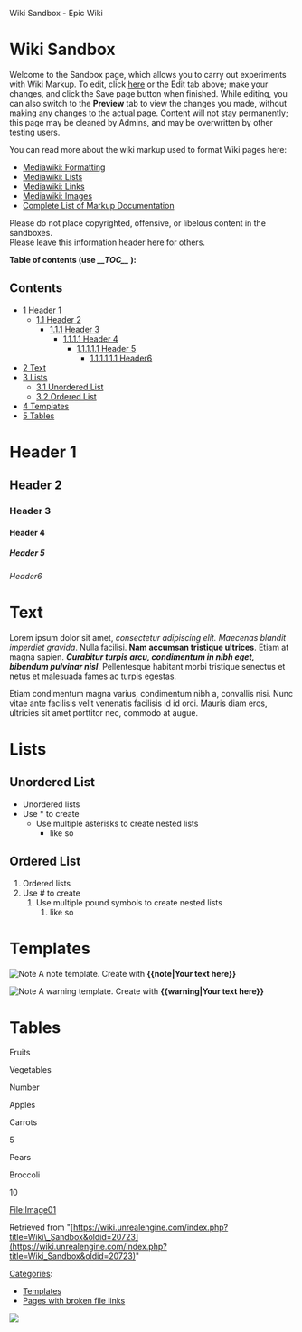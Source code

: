 Wiki Sandbox - Epic Wiki                    

Wiki Sandbox
============

Welcome to the Sandbox page, which allows you to carry out experiments with Wiki Markup. To edit, click [here](https://wiki.unrealengine.com/index.php?title=Wiki_Sandbox&action=edit) or the Edit tab above; make your changes, and click the Save page button when finished. While editing, you can also switch to the **Preview** tab to view the changes you made, without making any changes to the actual page. Content will not stay permanently; this page may be cleaned by Admins, and may be overwritten by other testing users.

You can read more about the wiki markup used to format Wiki pages here:

*   [Mediawiki: Formatting](http://www.mediawiki.org/wiki/Help:Formatting)
*   [Mediawiki: Lists](http://www.mediawiki.org/wiki/Help:Lists)
*   [Mediawiki: Links](http://www.mediawiki.org/wiki/Help:Links)
*   [Mediawiki: Images](http://www.mediawiki.org/wiki/Help:Images)
*   [Complete List of Markup Documentation](http://www.mediawiki.org/wiki/Help:Contents)

  
Please do not place copyrighted, offensive, or libelous content in the sandboxes.  
Please leave this information header here for others.

  
**Table of contents (use _\_\_TOC\_\__ ):**

Contents
--------

*   [1 Header 1](#Header_1)
    *   [1.1 Header 2](#Header_2)
        *   [1.1.1 Header 3](#Header_3)
            *   [1.1.1.1 Header 4](#Header_4)
                *   [1.1.1.1.1 Header 5](#Header_5)
                    *   [1.1.1.1.1.1 Header6](#Header6)
*   [2 Text](#Text)
*   [3 Lists](#Lists)
    *   [3.1 Unordered List](#Unordered_List)
    *   [3.2 Ordered List](#Ordered_List)
*   [4 Templates](#Templates)
*   [5 Tables](#Tables)

  

Header 1
========

Header 2
--------

### Header 3

#### Header 4

##### Header 5

###### Header6

Text
====

Lorem ipsum dolor sit amet, _consectetur adipiscing elit. Maecenas blandit imperdiet gravida_. Nulla facilisi. **Nam accumsan tristique ultrices**. Etiam at magna sapien. _**Curabitur turpis arcu, condimentum in nibh eget, bibendum pulvinar nisl**_. Pellentesque habitant morbi tristique senectus et netus et malesuada fames ac turpis egestas.

  
Etiam condimentum magna varius, condimentum nibh a, convallis nisi. Nunc vitae ante facilisis velit venenatis facilisis id id orci. Mauris diam eros, ultricies sit amet porttitor nec, commodo at augue.

  

Lists
=====

Unordered List
--------------

*   Unordered lists
*   Use \* to create
    *   Use multiple asterisks to create nested lists
        *   like so

Ordered List
------------

1.  Ordered lists
2.  Use # to create
    1.  Use multiple pound symbols to create nested lists
        1.  like so

  

Templates
=========

![Note](https://d26ilriwvtzlb.cloudfront.net/a/a5/Icon_template_note1.png) A note template. Create with **{{note|Your text here}}**

![Note](https://d26ilriwvtzlb.cloudfront.net/b/b3/Icon_template_warning1.png) A warning template. Create with **{{warning|Your text here}}**

Tables
======

Fruits

Vegetables

Number

Apples

Carrots

5

Pears

Broccoli

10

[File:Image01](/index.php?title=Special:Upload&wpDestFile=Image01 "File:Image01")

Retrieved from "[https://wiki.unrealengine.com/index.php?title=Wiki\_Sandbox&oldid=20723](https://wiki.unrealengine.com/index.php?title=Wiki_Sandbox&oldid=20723)"

[Categories](/Special:Categories "Special:Categories"):

*   [Templates](/Category:Templates "Category:Templates")
*   [Pages with broken file links](/Category:Pages_with_broken_file_links "Category:Pages with broken file links")

  ![](https://tracking.unrealengine.com/track.png)
